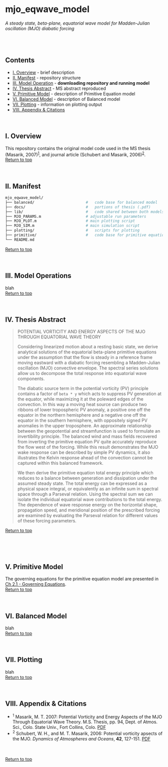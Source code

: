 # mjo_eqwave_model

*A steady state, beta-plane, equatorial wave model for Madden-Julian oscillation (MJO) diabatic forcing*
<br>
<br>
<br>
<br>


## Contents
* [I. Overview](#I-Overview) - brief description
* [II. Manifest](#II-Manifest) - repository structure
* [III. Model Operation](#III-Model-Operation) - **downloading repository and running model**
* [IV. Thesis Abstract](#IV-Thesis-Abstract) - MS abstract reproduced
* [V. Primitive Model](#V-Primitive-Model) - description of Primitive Equation model
* [VI. Balanced Model](#VI-Balanced-Model) - description of Balanced model
* [VII. Plotting](#VII-Plotting) - information on plotting output
* [VIII. Appendix \& Citations](#VIII-Appendix-&-Citations)
<br><br><br>


## I. Overview
This repository contains the original model code used in the MS thesis (Masarik,  2007)<sup>[1](#1)</sup>, and journal article (Schubert and Masarik, 2006)<sup>[2](#2)</sup>.<br>
[Return to top](#mjo_eqwave_model)
<br><br><br>


## II. Manifest
```bash
mjo_eqwave_model/
├── balanced/                       #   code base for balanced model
├── docs/                           #   portions of thesis (.pdf)
├── lib/                            #   code shared between both models
├── MJO_PARAMS.m                    # adjustable run parameters
├── MJO_PLOT.m                      # main plotting script
├── MJO_SIM.m                       # main simulation script
├── plotting/                       #   scripts for plotting
├── primitive/                      #   code base for primitive equation model
└── README.md
```
[Return to top](#mjo_eqwave_model)
<br><br><br>


## III. Model Operations
blah<br>
[Return to top](#mjo_eqwave_model)
<br><br><br>


## IV. Thesis Abstract
> POTENTIAL VORTICITY AND ENERGY ASPECTS OF THE MJO THROUGH
>                   EQUATORIAL WAVE THEORY
> 
>   Considering linearized motion about a resting basic state, we derive analytical solutions
> of the equatorial beta-plane primitive equations under the assumption that the flow is steady
> in a reference frame moving eastward with a diabatic forcing resembling a Madden-Julian oscillation (MJO)
> convective envelope.  The spectral series solutions allow us to
> decompose the total response into equatorial wave components.
>
>    The diabatic source term in the potential vorticity (PV) principle contains a factor 
> of `beta * y` which acts to suppress PV generation at the equator, while  maximizing it at the
> poleward edges of the convection.  In this way a moving heat source can produce two ribbons
> of lower tropospheric PV anomaly, a positive one off the equator in the northern hemisphere
> and a negative one off the equator in the southern hemisphere, with oppositely signed PV
> anomalies in the upper troposphere.  An approximate relationship between the geopotential
> and streamfunction is used to formulate an invertibility principle.  The balanced wind and 
> mass fields recovered from inverting the primitive equation PV quite accurately reproduce
> the flow west of the forcing.  While this result demonstrates the MJO wake response can
> be described by simple PV dynamics, it also illustrates the Kelvin response ahead of the 
> convection cannot be captured within this balanced framework.
>
>    We then derive the primitive equation total energy principle which reduces to a balance
> between generation and dissipation under the assumed steady state.  The total energy 
> can be expressed as a physical space integral, or equivalently as an infinite sum in spectral
> space through a Parseval relation.  Using the spectral sum we can isolate the individual
> equatorial wave contributions to the total energy.  The dependence of wave response energy
> on the horizontal shape, propagation speed, and meridional position of the prescribed
> forcing are examined by evaluating the Parseval relation for different values of these
> forcing parameters.
> <br>

[Return to top](#mjo_eqwave_model)

<br><br><br>


## V. Primitive Model
The governing equations for the primitive equation model are presented in [Ch 2.1 - Governing Equations](https://github.com/masamatt/mjo_eqwave_model/blob/c80079e98b1cd8c40c0c0be658a5acea7e5c0707/docs/mtm_thesis_sec_2.1.pdf).<br>
[Return to top](#mjo_eqwave_model)
<br><br><br>


## VI. Balanced Model
blah<br>
[Return to top](#mjo_eqwave_model)
<br><br><br>


## VII. Plotting
blah<br>
[Return to top](#mjo_eqwave_model)
<br><br><br>


## VIII. Appendix \& Citations
* <sup><a name="1">1</a></sup> Masarik, M. T. 2007: Potential Vorticity and Energy Aspects of the MJO Through Equatorial Wave Theory.  M.S. Thesis, pp. 94, Dept. of Atmos. Sci., Colo. State Univ., Fort Collins, Colo. [PDF](http://schubert.atmos.colostate.edu/publications/theses/masarik_thesis_2007.pdf)
* <sup><a name="2">2</a></sup> Schubert, W. H., and M. T. Masarik, 2006: Potential vorticity apsects of the MJO. _Dynamics of Atmospheres and Oceans_, **42**,
127-151. [PDF](http://dx.doi.org/10.1016/j.dynatmoce.2006.02.003)

<br><br>
[Return to top](#mjo_eqwave_model)
<br><br>

